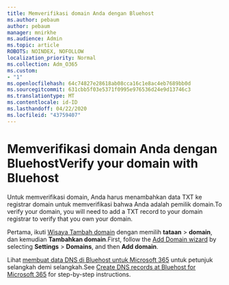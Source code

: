 ```yaml
---
title: Memverifikasi domain Anda dengan Bluehost
ms.author: pebaum
author: pebaum
manager: mnirkhe
ms.audience: Admin
ms.topic: article
ROBOTS: NOINDEX, NOFOLLOW
localization_priority: Normal
ms.collection: Adm_O365
ms.custom:
- "1"
ms.openlocfilehash: 64c74827e28618ab08cca16c1e8ac4eb7689bb0d
ms.sourcegitcommit: 631cbb5f03e5371f0995e976536d24e9d13746c3
ms.translationtype: MT
ms.contentlocale: id-ID
ms.lasthandoff: 04/22/2020
ms.locfileid: "43759407"
---
```

# <a name="verify-your-domain-with-bluehost"></a><span data-ttu-id="b0c82-102">Memverifikasi domain Anda dengan Bluehost</span><span class="sxs-lookup"><span data-stu-id="b0c82-102">Verify your domain with Bluehost</span></span>

<span data-ttu-id="b0c82-103">Untuk memverifikasi domain, Anda harus menambahkan data TXT ke registrar domain untuk memverifikasi bahwa Anda adalah pemilik domain.</span><span class="sxs-lookup"><span data-stu-id="b0c82-103">To verify your domain, you will need to add a TXT record to your domain registrar to verify that you own your domain.</span></span> 

<span data-ttu-id="b0c82-104">Pertama, ikuti [Wisaya Tambah domain](https://portal.office.com/adminportal/home#/Domains) dengan memilih **tataan** \> **domain**, dan kemudian **Tambahkan domain**.</span><span class="sxs-lookup"><span data-stu-id="b0c82-104">First, follow the [Add Domain wizard](https://portal.office.com/adminportal/home#/Domains) by selecting **Settings** \> **Domains**, and then **Add domain**.</span></span>
  
<span data-ttu-id="b0c82-105">Lihat [membuat data DNS di Bluehost untuk Microsoft 365](https://docs.microsoft.com/microsoft-365/admin/dns/create-dns-records-at-bluehost) untuk petunjuk selangkah demi selangkah.</span><span class="sxs-lookup"><span data-stu-id="b0c82-105">See [Create DNS records at Bluehost for Microsoft 365](https://docs.microsoft.com/microsoft-365/admin/dns/create-dns-records-at-bluehost) for step-by-step instructions.</span></span>